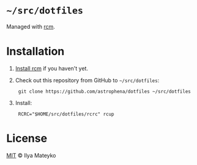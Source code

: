# `~/src/dotfiles`

Managed with [rcm](https://github.com/thoughtbot/rcm).

# Installation

1. [Install rcm](https://github.com/thoughtbot/rcm#installation)
   if you haven't yet.

2. Check out this repository from GitHub to `~/src/dotfiles`:

        git clone https://github.com/astrophena/dotfiles ~/src/dotfiles

3. Install:

        RCRC="$HOME/src/dotfiles/rcrc" rcup

# License

[MIT](LICENSE.md) © Ilya Mateyko
